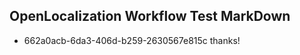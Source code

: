 ## OpenLocalization Workflow Test MarkDown
* 662a0acb-6da3-406d-b259-2630567e815c 
thanks!<!--HONumber=Mar16_HO3-->